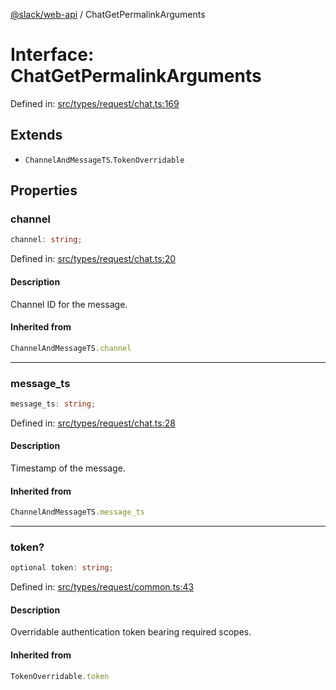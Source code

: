 [@slack/web-api](../index.md) / ChatGetPermalinkArguments

# Interface: ChatGetPermalinkArguments

Defined in: [src/types/request/chat.ts:169](https://github.com/slackapi/node-slack-sdk/blob/main/packages/web-api/src/types/request/chat.ts#L169)

## Extends

- `ChannelAndMessageTS`.`TokenOverridable`

## Properties

### channel

```ts
channel: string;
```

Defined in: [src/types/request/chat.ts:20](https://github.com/slackapi/node-slack-sdk/blob/main/packages/web-api/src/types/request/chat.ts#L20)

#### Description

Channel ID for the message.

#### Inherited from

```ts
ChannelAndMessageTS.channel
```

***

### message\_ts

```ts
message_ts: string;
```

Defined in: [src/types/request/chat.ts:28](https://github.com/slackapi/node-slack-sdk/blob/main/packages/web-api/src/types/request/chat.ts#L28)

#### Description

Timestamp of the message.

#### Inherited from

```ts
ChannelAndMessageTS.message_ts
```

***

### token?

```ts
optional token: string;
```

Defined in: [src/types/request/common.ts:43](https://github.com/slackapi/node-slack-sdk/blob/main/packages/web-api/src/types/request/common.ts#L43)

#### Description

Overridable authentication token bearing required scopes.

#### Inherited from

```ts
TokenOverridable.token
```
